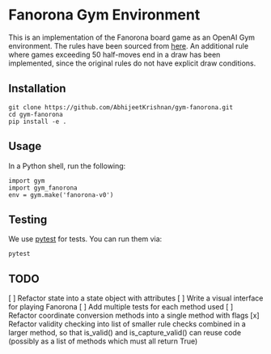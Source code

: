 # Fanorona Gym Environment

This is an implementation of the Fanorona board game as an OpenAI Gym environment. The rules have
been sourced from [here](https://www.mindsports.nl/index.php/the-pit/528-fanorona). An additional
rule where games exceeding 50 half-moves end in a draw has been implemented, since the original
rules do not have explicit draw conditions.

## Installation

```
git clone https://github.com/AbhijeetKrishnan/gym-fanorona.git
cd gym-fanorona
pip install -e .
```

## Usage

In a Python shell, run the following:
```
import gym
import gym_fanorona
env = gym.make('fanorona-v0')
```

## Testing

We use [pytest](http://doc.pytest.org/) for tests. You can run them via:
```
pytest
```

## TODO

[ ] Refactor state into a state object with attributes
[ ] Write a visual interface for playing Fanorona
[ ] Add multiple tests for each method used
[ ] Refactor coordinate conversion methods into a single method with flags
[x] Refactor validity checking into list of smaller rule checks combined in a larger method, so that
    is_valid() and is_capture_valid() can reuse code (possibly as a list of methods which must all 
    return True)